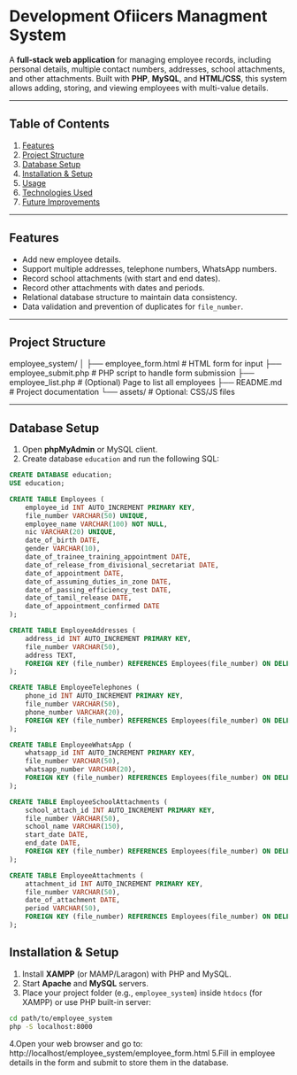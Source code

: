 # Development Ofiicers Managment System

A **full-stack web application** for managing employee records, including personal details, multiple contact numbers, addresses, school attachments, and other attachments. Built with **PHP**, **MySQL**, and **HTML/CSS**, this system allows adding, storing, and viewing employees with multi-value details.

---

## Table of Contents

1. [Features](#features)  
2. [Project Structure](#project-structure)  
3. [Database Setup](#database-setup)  
4. [Installation & Setup](#installation--setup)  
5. [Usage](#usage)  
6. [Technologies Used](#technologies-used)  
7. [Future Improvements](#future-improvements)

---

## Features

- Add new employee details.  
- Support multiple addresses, telephone numbers, WhatsApp numbers.  
- Record school attachments (with start and end dates).  
- Record other attachments with dates and periods.  
- Relational database structure to maintain data consistency.  
- Data validation and prevention of duplicates for `file_number`.

---

## Project Structure

employee_system/
│
├── employee_form.html # HTML form for input
├── employee_submit.php # PHP script to handle form submission
├── employee_list.php # (Optional) Page to list all employees
├── README.md # Project documentation
└── assets/ # Optional: CSS/JS files


---

## Database Setup

1. Open **phpMyAdmin** or MySQL client.  
2. Create database `education` and run the following SQL:

```sql
CREATE DATABASE education;
USE education;

CREATE TABLE Employees (
    employee_id INT AUTO_INCREMENT PRIMARY KEY,
    file_number VARCHAR(50) UNIQUE,
    employee_name VARCHAR(100) NOT NULL,
    nic VARCHAR(20) UNIQUE,
    date_of_birth DATE,
    gender VARCHAR(10),
    date_of_trainee_training_appointment DATE,
    date_of_release_from_divisional_secretariat DATE,
    date_of_appointment DATE,
    date_of_assuming_duties_in_zone DATE,
    date_of_passing_efficiency_test DATE,
    date_of_tamil_release DATE,
    date_of_appointment_confirmed DATE
);

CREATE TABLE EmployeeAddresses (
    address_id INT AUTO_INCREMENT PRIMARY KEY,
    file_number VARCHAR(50),
    address TEXT,
    FOREIGN KEY (file_number) REFERENCES Employees(file_number) ON DELETE CASCADE
);

CREATE TABLE EmployeeTelephones (
    phone_id INT AUTO_INCREMENT PRIMARY KEY,
    file_number VARCHAR(50),
    phone_number VARCHAR(20),
    FOREIGN KEY (file_number) REFERENCES Employees(file_number) ON DELETE CASCADE
);

CREATE TABLE EmployeeWhatsApp (
    whatsapp_id INT AUTO_INCREMENT PRIMARY KEY,
    file_number VARCHAR(50),
    whatsapp_number VARCHAR(20),
    FOREIGN KEY (file_number) REFERENCES Employees(file_number) ON DELETE CASCADE
);

CREATE TABLE EmployeeSchoolAttachments (
    school_attach_id INT AUTO_INCREMENT PRIMARY KEY,
    file_number VARCHAR(50),
    school_name VARCHAR(150),
    start_date DATE,
    end_date DATE,
    FOREIGN KEY (file_number) REFERENCES Employees(file_number) ON DELETE CASCADE
);

CREATE TABLE EmployeeAttachments (
    attachment_id INT AUTO_INCREMENT PRIMARY KEY,
    file_number VARCHAR(50),
    date_of_attachment DATE,
    period VARCHAR(50),
    FOREIGN KEY (file_number) REFERENCES Employees(file_number) ON DELETE CASCADE
);
```

## Installation & Setup

1. Install **XAMPP** (or MAMP/Laragon) with PHP and MySQL.  
2. Start **Apache** and **MySQL** servers.  
3. Place your project folder (e.g., `employee_system`) inside `htdocs` (for XAMPP) or use PHP built-in server:  

```bash
cd path/to/employee_system
php -S localhost:8000
```

4.Open your web browser and go to:
http://localhost/employee_system/employee_form.html
5.Fill in employee details in the form and submit to store them in the database.
